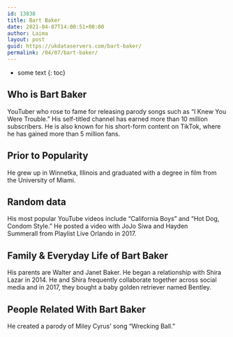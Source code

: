 ```yaml
---
id: 13838
title: Bart Baker
date: 2021-04-07T14:00:51+00:00
author: Laima
layout: post
guid: https://ukdataservers.com/bart-baker/
permalink: /04/07/bart-baker/
---
```


* some text
{: toc}


## Who is Bart Baker
                  
                  
                  
YouTuber who rose to fame for releasing parody songs such as &#8220;I Knew You Were Trouble.&#8221; His self-titled channel has earned more than 10 million subscribers. He is also known for his short-form content on TikTok, where he has gained more than 5 million fans. 
                  
              
            
              
            
                
                
                
## Prior to Popularity
                  
                  
                  
He grew up in Winnetka, Illinois and graduated with a degree in film from the University of Miami.  
                  
              
            
              
            
                
                
                
## Random data
                  
                  
                  
His most popular YouTube videos include &#8220;California Boys&#8221; and &#8220;Hot Dog, Condom Style.&#8221; He posted a video with JoJo Siwa and Hayden Summerall from Playlist Live Orlando in 2017. 
                  
              
            
              
            
                
                
                
## Family & Everyday Life of Bart Baker
                  
                  
                  
His parents are Walter and Janet Baker. He began a relationship with Shira Lazar in 2014. He and Shira frequently collaborate together across social media and in 2017, they bought a baby golden retriever named Bentley. 
                  
              
            
              
            
                
                
                
## People Related With Bart Baker
                  
                  
                  
He created a parody of Miley Cyrus&#8217; song &#8220;Wrecking Ball.&#8221; 
                  
              
            
              
            
                
              
            
              
              
            
            
              
            
          
          
          